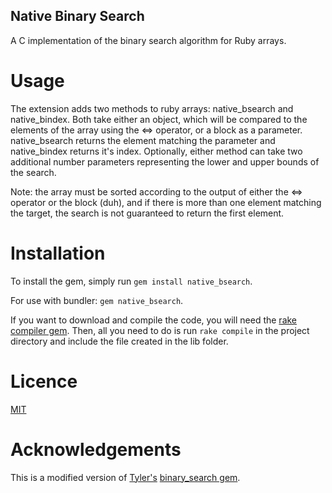 Native Binary Search
--------------

A C implementation of the binary search algorithm for Ruby arrays. 

# Usage

The extension adds two methods to ruby arrays: native\_bsearch and native\_bindex. Both take either an object, 
which will be compared to the elements of the array using the <=> operator, or a block as a parameter. native\_bsearch
returns the element matching the parameter and native\_bindex returns it's index. Optionally, either method can take 
two additional number parameters representing the lower and upper bounds of the search. 

Note: the array must be sorted according to the output of either the <=> operator or the block (duh), and if there is 
more than one element matching the target, the search is not guaranteed to return the first element. 

# Installation

To install the gem, simply run `gem install native_bsearch`. 

For use with bundler: `gem native_bsearch`. 

If you want to download and compile the code, you will need the [rake compiler gem](https://github.com/luislavena/rake-compiler). Then, all you 
need to do is run `rake compile` in the project directory and include the file created in the lib folder. 

# Licence

[MIT](http://opensource.org/licenses/MIT)

# Acknowledgements

This is a modified version of [Tyler's](https://github.com/tyler) [binary\_search gem](https://github.com/tyler/binary_search). 
